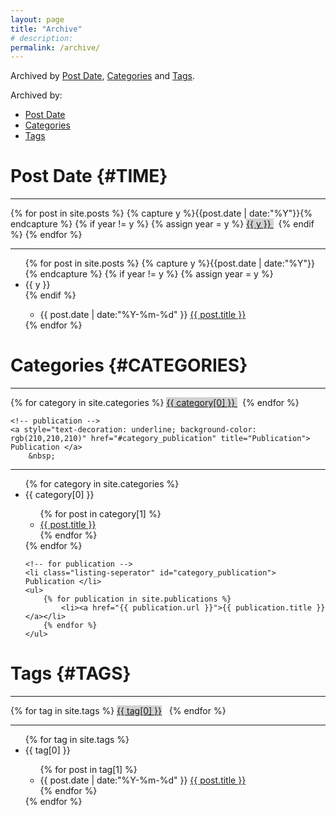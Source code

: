 ```yaml
---
layout: page
title: "Archive"
# description:
permalink: /archive/
---
```


Archived by [Post Date](#TIME), [Categories](#CATEGORIES) and [Tags](#TAGS).

Archived by:
- [Post Date](/postdate)
- [Categories](/categories)
- [Tags](/tags)

# Post Date {#TIME}

<hr>
<div>
	{% for post in site.posts %}
		{% capture y %}{{post.date | date:"%Y"}}{% endcapture %}
		{% if year != y %}
			{% assign year = y %}
			<a style="text-decoration: underline; background-color: rgb(210,210,210)" href="#{{ y }}" title="{{ y }}"> {{ y }} </a>
			&nbsp;
		{% endif %}
	{% endfor %}
</div>
<hr>

<ul class="listing">
{% for post in site.posts %}
  {% capture y %}{{post.date | date:"%Y"}}{% endcapture %}
  {% if year != y %}
    {% assign year = y %}
    <li class="listing-seperator" id="{{ y }}">{{ y }}</li>
  {% endif %}
	<ul>
		<li class="listing-item">
			<time datetime="{{ post.date | date:"%Y-%m-%d" }}"> {{ post.date | date:"%Y-%m-%d" }} </time>
			<a href="{{ post.url }}" title="{{ post.title }}"> {{ post.title }} </a>
		</li>
	</ul>
{% endfor %}
</ul>

# Categories {#CATEGORIES}

<hr>
<div>
	<!-- post -->
	{% for category in site.categories %}
		<a style="text-decoration: underline; background-color: rgb(210,210,210)" href="#{{ category[0] }}" title="{{ category[0] }}" rel="{{ category[1].size }}"> {{ category[0] }} </a>
		&nbsp;
	{% endfor %}
	
	<!-- publication -->
	<a style="text-decoration: underline; background-color: rgb(210,210,210)" href="#category_publication" title="Publication"> Publication </a>
		&nbsp;
</div>
<hr>

<ul class="listing">
	<!-- post -->
	{% for category in site.categories %}
	<li class="listing-seperator" id="{{ category[0] }}">{{ category[0] }}</li>
	<ul>
		{% for post in category[1] %}
			<li><a href="{{ post.url }}">{{ post.title }}</a></li>
		{% endfor %}
	</ul>
	{% endfor %}
	
	<!-- for publication -->
	<li class="listing-seperator" id="category_publication"> Publication </li>
	<ul>
		{% for publication in site.publications %}
			<li><a href="{{ publication.url }}">{{ publication.title }}</a></li>
		{% endfor %}
	</ul>
</ul>

# Tags {#TAGS}

<hr>
<div>
	{% for tag in site.tags %}
		<a style="text-decoration: underline; background-color: rgb(210,210,210)" href="#{{ tag[0] }}" title="{{ tag[0] }}" rel="{{ tag[1].size }}">{{ tag[0] }}</a>
		&nbsp;
	{% endfor %}
</div>
<hr>

<ul class="listing">
	{% for tag in site.tags %}
		<li class="listing-seperator" id="{{ tag[0] }}">{{ tag[0] }}</li>
		<ul>
			{% for post in tag[1] %}
				<li class="listing-item">
					<time datetime="{{ post.date | date:"%Y-%m-%d" }}">{{ post.date | date:"%Y-%m-%d" }}</time>
					<a href="{{ post.url }}" title="{{ post.title }}">{{ post.title }}</a>
				</li>
			{% endfor %}
		</ul>
	{% endfor %}
</ul>